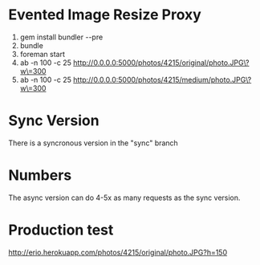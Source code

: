 # Evented Image Resize Proxy

1. gem install bundler --pre
2. bundle
3. foreman start
4. ab -n 100 -c 25 http://0.0.0.0:5000/photos/4215/original/photo.JPG\?w\=300
5. ab -n 100 -c 25 http://0.0.0.0:5000/photos/4215/medium/photo.JPG\?w\=300

# Sync Version

There is a syncronous version in the "sync" branch

# Numbers

The async version can do 4-5x as many requests as the sync version.

# Production test

http://erio.herokuapp.com/photos/4215/original/photo.JPG?h=150
